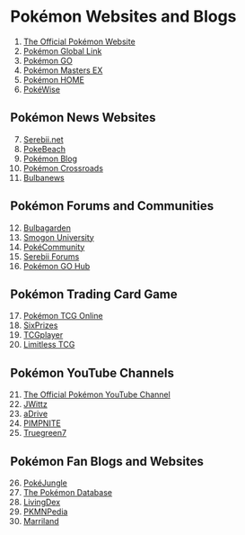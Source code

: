 <h1>Pokémon Websites and Blogs</h1>

<ol>
  <li><a href="https://www.pokemon.com/" rel="nofollow">The Official Pokémon Website</a></li>
  <li><a href="https://3ds.pokemon-gl.com/" rel="nofollow">Pokémon Global Link</a></li>
  <li><a href="https://www.pokemongo.com/" rel="nofollow">Pokémon GO</a></li>
  <li><a href="https://pokemonmasters-game.com/" rel="nofollow">Pokémon Masters EX</a></li>
  <li><a href="https://home.pokemon.com/" rel="nofollow">Pokémon HOME</a></li>
  <li><a href="https://pokewise.com">PokéWise</a></li>
</ol>

<h2>Pokémon News Websites</h2>

<ol start="7">
  <li><a href="https://www.serebii.net/" rel="nofollow">Serebii.net</a></li>
  <li><a href="https://www.pokebeach.com/" rel="nofollow">PokeBeach</a></li>
  <li><a href="https://pokemonblog.com/" rel="nofollow">Pokémon Blog</a></li>
  <li><a href="https://www.pokemoncrossroads.com/" rel="nofollow">Pokémon Crossroads</a></li>
  <li><a href="https://bulbanews.bulbagarden.net/wiki/Main_Page" rel="nofollow">Bulbanews</a></li>
</ol>

<h2>Pokémon Forums and Communities</h2>

<ol start="12">
  <li><a href="https://forums.bulbagarden.net/" rel="nofollow">Bulbagarden</a></li>
  <li><a href="https://www.smogon.com/" rel="nofollow">Smogon University</a></li>
  <li><a href="https://www.pokecommunity.com/" rel="nofollow">PokéCommunity</a></li>
  <li><a href="https://www.serebiiforums.com/" rel="nofollow">Serebii Forums</a></li>
  <li><a href="https://pokemongohub.net/" rel="nofollow">Pokémon GO Hub</a></li>
</ol>

<h2>Pokémon Trading Card Game</h2>

<ol start="17">
  <li><a href="https://www.pokemon.com/us/pokemon-tcg/play-online/" rel="nofollow">Pokémon TCG Online</a></li>
  <li><a href="https://sixprizes.com/" rel="nofollow">SixPrizes</a></li>
  <li><a href="https://www.tcgplayer.com/" rel="nofollow">TCGplayer</a></li>
  <li><a href="https://limitlesstcg.com/" rel="nofollow">Limitless TCG</a></li>
</ol>

<h2>Pokémon YouTube Channels</h2>

<ol start="21">
  <li><a href="https://www.youtube.com/pokemon" rel="nofollow">The Official Pokémon YouTube Channel</a></li>
  <li><a href="https://www.youtube.com/user/TheJWittz" rel="nofollow">JWittz</a></li>
  <li><a href="https://www.youtube.com/user/xaDr1v3" rel="nofollow">aDrive</a></li>
  <li><a href="https://www.youtube.com/user/PIMPNITEOfficial" rel="nofollow">PIMPNITE</a></li>
  <li><a href="https://www.youtube.com/user/Truegreen7" rel="nofollow">Truegreen7</a></li>
</ol>

<h2>Pokémon Fan Blogs and Websites</h2>

<ol start="26">
  <li><a href="https://pokejungle.net/" rel="nofollow">PokéJungle</a></li>
  <li><a href="https://pokemondb.net/" rel="nofollow">The Pokémon Database</a></li>
  <li><a href="https://www.livingdex.xyz/" rel="nofollow">LivingDex</a></li>
  <li><a href="https://pkmnpedia.com/" rel="nofollow">PKMNPedia</a></li>
  <li><a href="https://marriland.com/" rel="nofollow">Marriland</a></li>
</ol>
